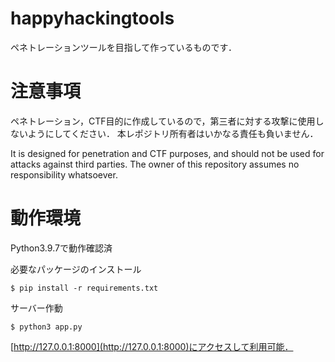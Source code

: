 # happyhackingtools
ペネトレーションツールを目指して作っているものです．

# 注意事項
ペネトレーション，CTF目的に作成しているので，第三者に対する攻撃に使用しないようにしてください．
本レポジトリ所有者はいかなる責任も負いません．

It is designed for penetration and CTF purposes, and should not be used for attacks against third parties.
The owner of this repository assumes no responsibility whatsoever.

# 動作環境

Python3.9.7で動作確認済

必要なパッケージのインストール
```
$ pip install -r requirements.txt
```

サーバー作動
```
$ python3 app.py
```

[http://127.0.0.1:8000](http://127.0.0.1:8000)にアクセスして利用可能．